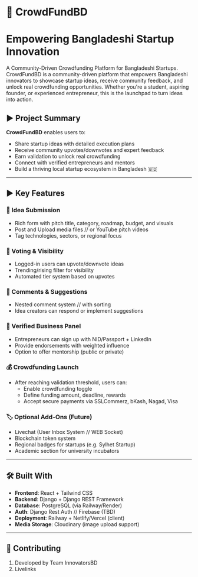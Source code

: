 # 🧠 CrowdFundBD
# Empowering Bangladeshi Startup Innovation

A Community-Driven Crowdfunding Platform for Bangladeshi Startups. CrowdFundBD is a community-driven platform that empowers Bangladeshi innovators to showcase startup ideas, receive community feedback, and unlock real crowdfunding opportunities. Whether you're a student, aspiring founder, or experienced entrepreneur, this is the launchpad to turn ideas into action.



## ► Project Summary

**CrowdFundBD** enables users to:

- Share startup ideas with detailed execution plans
- Receive community upvotes/downvotes and expert feedback
- Earn validation to unlock real crowdfunding
- Connect with verified entrepreneurs and mentors
- Build a thriving local startup ecosystem in Bangladesh 🇧🇩

---

## ► Key Features

### 🧠 Idea Submission
- Rich form with pitch title, category, roadmap, budget, and visuals
- Post and Upload media files // or YouTube pitch videos
- Tag technologies, sectors, or regional focus

### 🔺 Voting & Visibility
- Logged-in users can upvote/downvote ideas
- Trending/rising filter for visibility
- Automated tier system based on upvotes

### 💬 Comments & Suggestions
- Nested comment system // with sorting
- Idea creators can respond or implement suggestions

### 👔 Verified Business Panel
- Entrepreneurs can sign up with NID/Passport + LinkedIn
- Provide endorsements with weighted influence
- Option to offer mentorship (public or private)

### 💰 Crowdfunding Launch
- After reaching validation threshold, users can:
  - Enable crowdfunding toggle
  - Define funding amount, deadline, rewards
  - Accept secure payments via SSLCommerz, bKash, Nagad, Visa

### 🏷️ Optional Add-Ons (Future)
- Livechat (User Inbox System // WEB Socket)
- Blockchain token system
- Regional badges for startups (e.g. Sylhet Startup)
- Academic section for university incubators

---

## 🛠️ Built With

- **Frontend**: React + Tailwind CSS  
- **Backend**: Django + Django REST Framework  
- **Database**: PostgreSQL (via Railway/Render)  
- **Auth**: Django Rest Auth // Firebase (TBD)  
- **Deployment**: Railway + Netlify/Vercel (client)  
- **Media Storage**: Cloudinary (image upload support)

---

## 🤝 Contributing

1. Developed by Team InnovatorsBD
2. Livelinks 
